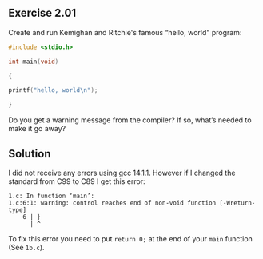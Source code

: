 ## Exercise 2.01

Create and run Kemighan and Ritchie's famous “hello, world" program:  

```c
#include <stdio.h>

int main(void)

{

printf("hello, world\n");

}
```

Do you get a warning message from the compiler? If so, what’s needed to make it go away?

## Solution

I did not receive any errors using gcc 14.1.1. However if I changed the standard from C99 to C89 I get this error:

```
1.c: In function ‘main’:
1.c:6:1: warning: control reaches end of non-void function [-Wreturn-type]
    6 | }
      | ^
```

To fix this error you need to put `return 0;` at the end of your `main` function (See `1b.c`).
